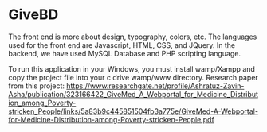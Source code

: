 # GiveBD
The front end is more about design, typography, colors, etc. The languages used for the front end are Javascript, HTML, CSS, and JQuery.
In the backend, we have used MySQL Database and PHP scripting language.

To run this application in your Windows, you must install wamp/Xampp and copy the project file into your c drive wamp/www directory.
Research paper from this project: https://www.researchgate.net/profile/Ashratuz-Zavin-Asha/publication/323166422_GiveMed_A_Webportal_for_Medicine_Distribution_among_Poverty-stricken_People/links/5a83b9c445851504fb3a775e/GiveMed-A-Webportal-for-Medicine-Distribution-among-Poverty-stricken-People.pdf

